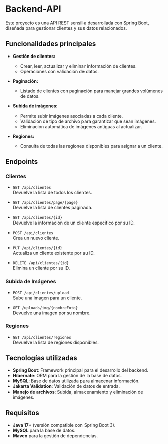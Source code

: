 # Backend-API
Este proyecto es una API REST sensilla desarrollada con Spring Boot, diseñada para gestionar clientes y sus datos relacionados. 
## Funcionalidades principales

- **Gestión de clientes:** 
  - Crear, leer, actualizar y eliminar información de clientes.
  - Operaciones con validación de datos.
  
- **Paginación:**
  - Listado de clientes con paginación para manejar grandes volúmenes de datos.

- **Subida de imágenes:**
  - Permite subir imágenes asociadas a cada cliente.
  - Validación de tipo de archivo para garantizar que sean imágenes.
  - Eliminación automática de imágenes antiguas al actualizar.

- **Regiones:**
  - Consulta de todas las regiones disponibles para asignar a un cliente.

## Endpoints

### Clientes
- `GET /api/clientes`  
  Devuelve la lista de todos los clientes.

- `GET /api/clientes/page/{page}`  
  Devuelve la lista de clientes paginada.

- `GET /api/clientes/{id}`  
  Devuelve la información de un cliente específico por su ID.

- `POST /api/clientes`  
  Crea un nuevo cliente.

- `PUT /api/clientes/{id}`  
  Actualiza un cliente existente por su ID.

- `DELETE /api/clientes/{id}`  
  Elimina un cliente por su ID.

### Subida de Imágenes
- `POST /api/clientes/upload`  
  Sube una imagen para un cliente.

- `GET /uploads/img/{nombreFoto}`  
  Devuelve una imagen por su nombre.

### Regiones
- `GET /api/clientes/regiones`  
  Devuelve la lista de regiones disponibles.

## Tecnologías utilizadas

- **Spring Boot**: Framework principal para el desarrollo del backend.
- **Hibernate**: ORM para la gestión de la base de datos.
- **MySQL**: Base de datos utilizada para almacenar información.
- **Jakarta Validation**: Validación de datos de entrada.
- **Manejo de archivos**: Subida, almacenamiento y eliminación de imágenes.

## Requisitos

- **Java 17+** (versión compatible con Spring Boot 3).
- **MySQL** para la base de datos.
- **Maven** para la gestión de dependencias.

